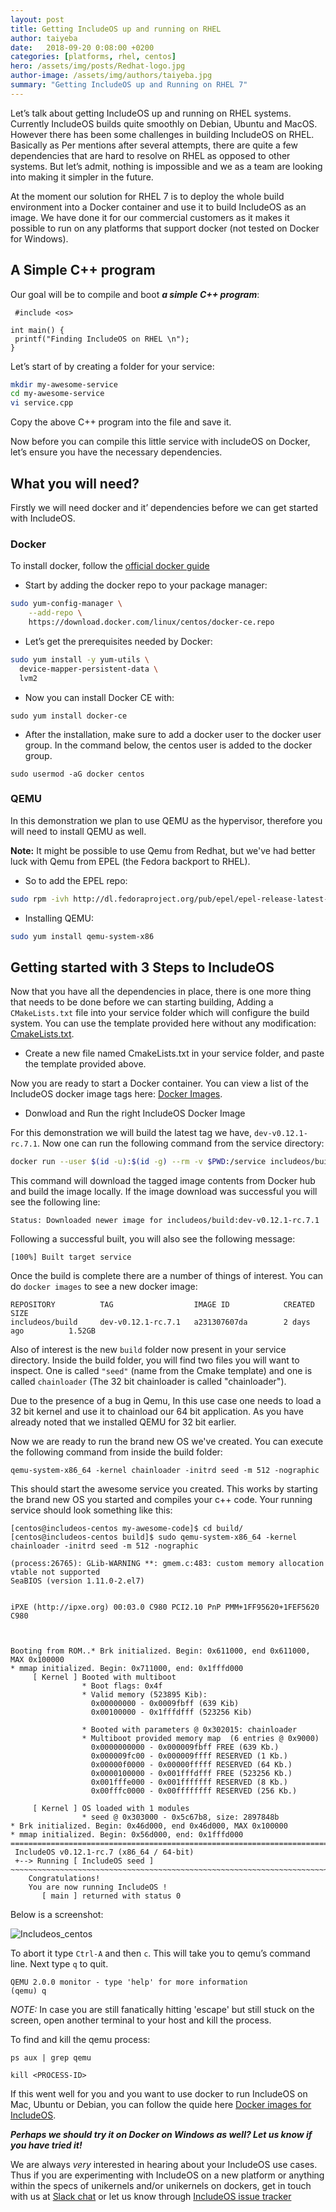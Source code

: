 ```yaml
---
layout: post
title: Getting IncludeOS up and running on RHEL
author: taiyeba
date:   2018-09-20 0:08:00 +0200
categories: [platforms, rhel, centos]
hero: /assets/img/posts/Redhat-logo.jpg
author-image: /assets/img/authors/taiyeba.jpg
summary: "Getting IncludeOS up and Running on RHEL 7"
---
```


Let’s talk about getting IncludeOS up and running on RHEL systems. Currently IncludeOS builds quite smoothly on Debian, Ubuntu and MacOS. However there has been some challenges in building IncludeOS on RHEL. Basically as Per mentions after several attempts, there are quite a  few dependencies that are hard to resolve on RHEL as opposed to other systems. But let’s admit, nothing is impossible and we as a team are looking into making it simpler in the future.

At the moment our solution for RHEL 7 is to deploy the whole build environment into a Docker container and use it to build IncludeOS as an image. We have done it for our commercial customers as it makes it possible to run on any platforms that support docker (not tested on Docker for Windows).

## A Simple C++ program

Our goal will be to compile and boot _**a simple C++ program**_:

```
 #include <os>

int main() {
 printf("Finding IncludeOS on RHEL \n");
}

```

Let’s start of by creating a folder for your service:

```bash
mkdir my-awesome-service
cd my-awesome-service
vi service.cpp
```

Copy the above C++ program into the file and save it.

Now before you can compile this little service with includeOS on Docker, let’s ensure you have the necessary dependencies.

## What you will need?

Firstly we will need docker and it’ dependencies before we can get started with IncludeOS.

### Docker

To install docker, follow the [official docker guide](https://docs.docker.com/install/linux/docker-ce/centos/)

* Start by adding the docker repo to your package manager:

```bash
sudo yum-config-manager \
    --add-repo \
    https://download.docker.com/linux/centos/docker-ce.repo
```

* Let’s get the prerequisites needed by Docker:

```bash
sudo yum install -y yum-utils \
  device-mapper-persistent-data \
  lvm2
```

* Now you can install Docker CE with:

`sudo yum install docker-ce`

* After the installation, make sure to add a docker user to the docker user group. In the command below, the centos user is added to the docker group.

`sudo usermod -aG docker centos`

### QEMU

In this demonstration we plan to use QEMU as the hypervisor, therefore you will need to install QEMU as well.

**Note:** It might be possible to use Qemu from Redhat, but we've had better luck with Qemu from EPEL (the Fedora backport to RHEL).

* So to add the EPEL repo:

```bash
sudo rpm -ivh http://dl.fedoraproject.org/pub/epel/epel-release-latest-7.noarch.rpm
```

* Installing QEMU:

```bash
sudo yum install qemu-system-x86
```

## Getting started with 3 Steps to IncludeOS

Now that you have all the dependencies in place, there is one more thing that needs to be done before we can starting building, Adding a `CMakeLists.txt` file into your service folder which will configure the build system. You can use the template provided here without any modification: [CmakeLists.txt](https://github.com/hioa-cs/IncludeOS/blob/master/seed/service/CMakeLists.txt).

* Create a new file named CmakeLists.txt in your service folder, and paste the template provided above.

Now you are ready to start a Docker container. You can view a list of the IncludeOS docker image tags here:
[Docker Images](https://hub.docker.com/r/includeos/build/tags/).


* Donwload and Run the right IncludeOS Docker Image

For this demonstration we will build the latest tag we have, `dev-v0.12.1-rc.7.1`.
Now one can run the following command from the service directory:

```bash
docker run --user $(id -u):$(id -g) --rm -v $PWD:/service includeos/build:dev-v0.12.1-rc.7.1
```

This command will download the tagged image contents from Docker hub and build the image locally.
If the image download was successful you will see the following line:

```shell_session
Status: Downloaded newer image for includeos/build:dev-v0.12.1-rc.7.1
```

Following a successful built, you will also see the following message:

```shell_session
[100%] Built target service
```

Once the build is complete there are a number of things of interest.
You can do `docker images` to see a new docker image:

```shell_session
REPOSITORY          TAG                  IMAGE ID            CREATED             SIZE
includeos/build     dev-v0.12.1-rc.7.1   a231307607da        2 days ago          1.52GB

```

Also of interest is the new `build` folder now present in your service directory. Inside the build folder, you will find two files you will want to inspect. One is called `"seed"` (name from the Cmake template) and one is called `chainloader` (The 32 bit chainloader is called "chainloader").

Due to the presence of a bug in Qemu, In this use case one needs to load a 32 bit kernel and use it to chainload our 64 bit application. As you have already noted that we installed QEMU for 32 bit earlier.

Now we are ready to run the brand new OS we've created. You can execute the following command from inside the build folder:

`qemu-system-x86_64 -kernel chainloader -initrd seed -m 512 -nographic`

This should start the awesome service you created. This works by starting the brand new OS you started and compiles your c++ code. Your running service should look something like this:

```shell_session
[centos@includeos-centos my-awesome-code]$ cd build/
[centos@includeos-centos build]$ sudo qemu-system-x86_64 -kernel chainloader -initrd seed -m 512 -nographic

(process:26765): GLib-WARNING **: gmem.c:483: custom memory allocation vtable not supported
SeaBIOS (version 1.11.0-2.el7)


iPXE (http://ipxe.org) 00:03.0 C980 PCI2.10 PnP PMM+1FF95620+1FEF5620 C980



Booting from ROM..* Brk initialized. Begin: 0x611000, end 0x611000, MAX 0x100000
* mmap initialized. Begin: 0x711000, end: 0x1fffd000
     [ Kernel ] Booted with multiboot
                * Boot flags: 0x4f
                * Valid memory (523895 Kib):
                  0x00000000 - 0x0009fbff (639 Kib)
                  0x00100000 - 0x1fffdfff (523256 Kib)

                * Booted with parameters @ 0x302015: chainloader
                * Multiboot provided memory map  (6 entries @ 0x9000)
                  0x0000000000 - 0x000009fbff FREE (639 Kb.)
                  0x000009fc00 - 0x000009ffff RESERVED (1 Kb.)
                  0x00000f0000 - 0x00000fffff RESERVED (64 Kb.)
                  0x0000100000 - 0x001fffdfff FREE (523256 Kb.)
                  0x001fffe000 - 0x001fffffff RESERVED (8 Kb.)
                  0x00fffc0000 - 0x00ffffffff RESERVED (256 Kb.)

     [ Kernel ] OS loaded with 1 modules
                * seed @ 0x303000 - 0x5c67b8, size: 2897848b
* Brk initialized. Begin: 0x46d000, end 0x46d000, MAX 0x100000
* mmap initialized. Begin: 0x56d000, end: 0x1fffd000
================================================================================
 IncludeOS v0.12.1-rc.7 (x86_64 / 64-bit)
 +--> Running [ IncludeOS seed ]
~~~~~~~~~~~~~~~~~~~~~~~~~~~~~~~~~~~~~~~~~~~~~~~~~~~~~~~~~~~~~~~~~~~~~~~~~~~~~~~~
	Congratulations!
 	You are now running IncludeOS !
       [ main ] returned with status 0

```

Below is a screenshot:

![Includeos_centos]({{site-url}}/assets/img/posts/includeos_centos.png)

To abort it type `Ctrl-A` and then `c`. This will take you to qemu’s command line. Next type `q` to quit.

```shell_session
QEMU 2.0.0 monitor - type 'help' for more information
(qemu) q
```

*NOTE:* In case you are still fanatically hitting 'escape' but still stuck on the screen, open another terminal to your host and kill the process.

To find and kill the qemu process:

`ps aux | grep qemu`

`kill <PROCESS-ID> `

If this went well for you and you want to use docker to run IncludeOS on Mac, Ubuntu or Debian, you can follow the quide here [Docker images for IncludeOS](http://www.includeos.org/blog/2017/docker-containers-for-includeos.html).

**_Perhaps we should try it on Docker on Windows as well? Let us know if you have tried it!_**

We are always *very* interested in hearing about your IncludeOS use cases. Thus if you are experimenting with IncludeOS on a new platform or anything within the specs of unikernels and/or unikernels on dockers, get in touch with us at [Slack chat](https://goo.gl/NXBVsc) or let us know through [IncludeOS issue tracker](https://github.com/hioa-cs/IncludeOS/issues)
